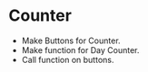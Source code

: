 # Counter

- Make Buttons for Counter.
- Make function for Day Counter.
- Call function on buttons.
